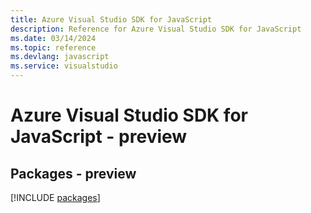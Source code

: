 ```yaml
---
title: Azure Visual Studio SDK for JavaScript
description: Reference for Azure Visual Studio SDK for JavaScript
ms.date: 03/14/2024
ms.topic: reference
ms.devlang: javascript
ms.service: visualstudio
---
```

# Azure Visual Studio SDK for JavaScript - preview
## Packages - preview
[!INCLUDE [packages](visual-studio-index.md)]